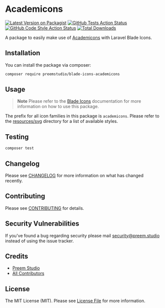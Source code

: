 # Academicons

[![Latest Version on Packagist](https://img.shields.io/packagist/v/preemstudio/blade-icons-academicons.svg?style=flat-square)](https://packagist.org/packages/preemstudio/blade-icons-academicons)
[![GitHub Tests Action Status](https://img.shields.io/github/actions/workflow/status/preemstudio/blade-icons-academicons/run-tests.yml?branch=main&label=tests&style=flat-square)](https://github.com/PreemStudio/blade-icons-academicons/actions?query=workflow%3Arun-tests+branch%3Amain)
[![GitHub Code Style Action Status](https://img.shields.io/github/actions/workflow/status/preemstudio/blade-icons-academicons/fix-php-code-style-issues.yml?branch=main&label=code%20style&style=flat-square)](https://github.com/PreemStudio/blade-icons-academicons/actions?query=workflow%3A"Fix+PHP+code+style+issues"+branch%3Amain)
[![Total Downloads](https://img.shields.io/packagist/dt/preemstudio/blade-icons-academicons.svg?style=flat-square)](https://packagist.org/packages/preemstudio/blade-icons-academicons)

A package to easily make use of [Academicons](https://github.com/jpswalsh/academicons) with Laravel Blade Icons.

## Installation

You can install the package via composer:

```bash
composer require preemstudio/blade-icons-academicons
```

## Usage

> **Note**
> Please refer to the [Blade Icons](https://github.com/PreemStudio/blade-icons) documentation for more information on how to use this package.

The prefix for all icon families in this package is `academicons`. Please refer to the [resources/svg](/resources/svg) directory for a list of available styles.

## Testing

```bash
composer test
```

## Changelog

Please see [CHANGELOG](CHANGELOG.md) for more information on what has changed recently.

## Contributing

Please see [CONTRIBUTING](CONTRIBUTING.md) for details.

## Security Vulnerabilities

If you've found a bug regarding security please mail [security@preem.studio](mailto:security@preem.studio) instead of using the issue tracker.

## Credits

- [Preem Studio](https://github.com/PreemStudio)
- [All Contributors](../../contributors)

## License

The MIT License (MIT). Please see [License File](LICENSE.md) for more information.
